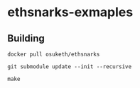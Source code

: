 # ethsnarks-exmaples

## Building

`docker pull osuketh/ethsnarks`

`git submodule update --init --recursive`

`make`